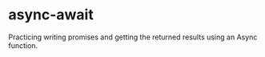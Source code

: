 # async-await
Practicing writing promises and getting the returned results using an Async function.
